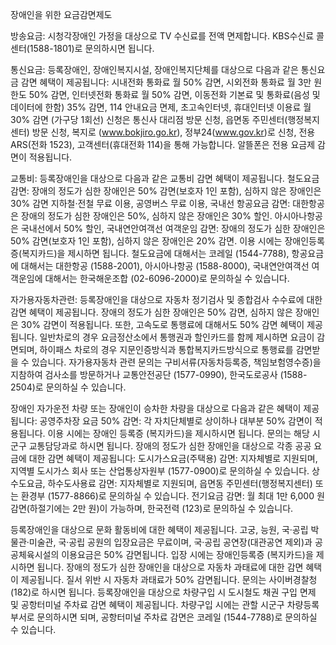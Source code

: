 장애인을 위한 요금감면제도

방송요금: 시청각장애인 가정을 대상으로 TV 수신료를 전액 면제합니다. KBS수신료 콜센터(1588-1801)로 문의하시면 됩니다.

통신요금: 등록장애인, 장애인복지시설, 장애인복지단체를 대상으로 다음과 같은 통신요금 감면 혜택이 제공됩니다:
시내전화 통화료 월 50% 감면,
시외전화 통화료 월 3만 원 한도 50% 감면,
인터넷전화 통화료 월 50% 감면,
이동전화 기본료 및 통화료(음성 및 데이터에 한함) 35% 감면,
114 안내요금 면제,
초고속인터넷, 휴대인터넷 이용료 월 30% 감면 (가구당 1회선) 
신청은 통신사 대리점 방문 신청, 읍면동 주민센터(행정복지센터) 방문 신청, 복지로 (www.bokjiro.go.kr), 정부24(www.gov.kr)로 신청, 전용 ARS(전화 1523), 고객센터(휴대전화 114)을 통해 가능합니다. 알뜰폰은 전용 요금제 감면이 적용됩니다.

교통비: 등록장애인을 대상으로 다음과 같은 교통비 감면 혜택이 제공됩니다.
철도요금 감면: 장애의 정도가 심한 장애인은 50% 감면(보호자 1인 포함), 심하지 않은 장애인은 30% 감면
지하철·전철 무료 이용,
공영버스 무료 이용,
국내선 항공요금 감면: 대한항공은 장애의 정도가 심한 장애인은 50%, 심하지 않은 장애인은 30% 할인. 아시아나항공은 국내선에서 50% 할인,
국내연안여객선 여객운임 감면: 장애의 정도가 심한 장애인은 50% 감면(보호자 1인 포함), 심하지 않은 장애인은 20% 감면.
이용 시에는 장애인등록증(복지카드)을 제시하면 됩니다. 철도요금에 대해서는 코레일 (1544-7788), 항공요금에 대해서는 대한항공 (1588-2001), 아시아나항공 (1588-8000), 국내연안여객선 여객운임에 대해서는 한국해운조합 (02-6096-2000)로 문의하실 수 있습니다.

자가용자동차관련: 등록장애인을 대상으로 자동차 정기검사 및 종합검사 수수료에 대한 감면 혜택이 제공됩니다. 장애의 정도가 심한 장애인은 50% 감면, 심하지 않은 장애인은 30% 감면이 적용됩니다. 또한, 고속도로 통행료에 대해서도 50% 감면 혜택이 제공됩니다. 일반차로의 경우 요금정산소에서 통행권과 할인카드를 함께 제시하면 요금이 감면되며, 하이패스 차로의 경우 지문인증방식과 통합복지카드방식으로 통행료를 감면받을 수 있습니다. 자가용자동차 관련 문의는 구비서류(자동차등록증, 책임보험영수증)을 지참하여 검사소를 방문하거나 교통안전공단 (1577-0990), 한국도로공사 (1588-2504)로 문의하실 수 있습니다.

장애인 자가운전 차량 또는 장애인이 승차한 차량을 대상으로 다음과 같은 혜택이 제공됩니다:
공영주차장 요금 50% 감면: 각 자치단체별로 상이하나 대부분 50% 감면이 적용됩니다. 이용 시에는 장애인 등록증 (복지카드)을 제시하시면 됩니다. 문의는 해당 시군구 교통담당과로 하시면 됩니다.
장애의 정도가 심한 장애인을 대상으로 각종 공공 요금에 대한 감면 혜택이 제공됩니다:
도시가스요금(주택용) 감면: 지자체별로 지원되며, 지역별 도시가스 회사 또는 산업통상자원부 (1577-0900)로 문의하실 수 있습니다.
상수도요금, 하수도사용료 감면: 지자체별로 지원되며, 읍면동 주민센터(행정복지센터) 또는 환경부 (1577-8866)로 문의하실 수 있습니다.
전기요금 감면: 월 최대 1만 6,000 원 감면(하절기에는 2만 원)이 가능하며, 한국전력 (123)로 문의하실 수 있습니다.

등록장애인을 대상으로 문화 활동비에 대한 혜택이 제공됩니다. 고궁, 능원, 국·공립 박물관·미술관, 국·공립 공원의 입장요금은 무료이며, 국·공립 공연장(대관공연 제외)과 공공체육시설의 이용요금은 50% 감면됩니다. 입장 시에는 장애인등록증 (복지카드)을 제시하면 됩니다.
장애의 정도가 심한 장애인을 대상으로 자동차 과태료에 대한 감면 혜택이 제공됩니다. 질서 위반 시 자동차 과태료가 50% 감면됩니다. 문의는 사이버경찰청 (182)로 하시면 됩니다.
등록장애인을 대상으로 차량구입 시 도시철도 채권 구입 면제 및 공항터미널 주차료 감면 혜택이 제공됩니다. 차량구입 시에는 관할 시군구 차량등록부서로 문의하시면 되며, 공항터미널 주차료 감면은 코레일 (1544-7788)로 문의하실 수 있습니다.